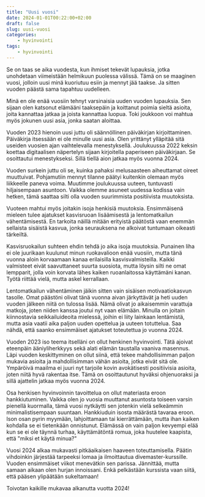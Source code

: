 ```yaml
---
title: "Uusi vuosi"
date: 2024-01-01T00:22:00+02:00
draft: false
slug: uusi-vuosi
categories:
    - hyvinvointi
tags:
    - hyvinvointi
---
```

Se on taas se aika vuodesta, kun ihmiset tekevät lupauksia, jotka unohdetaan viimeistään helmikuun puolessa välissä. Tämä on se maaginen vuosi, jolloin
uusi minä kuoriutuu esiin ja mennyt jää taakse. Ja sitten vuoden päästä sama tapahtuu uudelleen.

<!--more-->

Minä en ole enää vuosiin tehnyt varsinaisia uuden vuoden lupauksia. Sen sijaan olen katsonut elämääni taaksepäin ja koittanut poimia sieltä asioita, joita
kannattaa jatkaa ja joista kannattaa luopua. Toki joukkoon voi mahtua myös jokunen uusi asia, jonka saatan aloittaa.

Vuoden 2023 hienoin uusi juttu oli säännöllinen päiväkirjan kirjoittaminen. Päiväkirja itsessään ei ole minulle uusi asia. Olen yrittänyt ylläpitää sitä useiden vuosien ajan vaihtelevalla menestyksellä. Joulukuussa 2022 keksin koettaa digitaalisen näpertelyn sijaan kirjoitella paperiseen päiväkirjaan. Se osoittautui menestykseksi. Sillä tiellä aion jatkaa myös vuonna 2024.

Vuoden surkein juttu oli se, kuinka pahaksi melusaasteen aiheuttamat oireet muuttuivat. Pohjamutiin mennyt tilanne päätyi kuitenkin olemaan myös liikkeelle paneva voima. Muutimme joulukuussa uuteen, tuntuvasti hiljaisempaan asuntoon. Vaikka olemme asuneet uudessa kodissa vain hetken, tämä saattaa silti olla vuoden suurimmista positiivista muutoksista.

Vuoteen mahtui myös joitakin isoja henkisiä muutoksia. Ensimmäisenä mieleen tulee ajatukset kasvisruoan lisäämisestä ja lentomatkailun vähentämisestä. En tarkoita näillä mitään erityistä päätöstä vaan enemmän sellaista sisäistä kasvua, jonka seurauksena ne alkoivat tuntumaan oikeasti tärkeiltä.

Kasvisruokailun suhteen ehdin tehdä jo aika isoja muutoksia. Punainen liha ei ole juurikaan kuulunut minun ruokavalioon enää vuosiin, mutta tänä vuonna aloin korvaamaan kanaa erilaisilla kasvisvalmisteilla. Kaikki valmisteet eivät saavuttaneet suurta suosiota, mutta löysin silti ne omat lempparit, jolla voin korvata lähes kaiken ruoanlaitossa käyttämäni kanan. Työtä riittää vielä, mutta askel kerrallaan.

Lentomatkailun vähentäminen jäikin sitten vain sisäisen motivaatiokasvun tasolle. Omat päästöni olivat tänä vuonna aivan järkyttävät ja heti uuden vuoden jälkeen niitä on tulossa lisää. Nämä olivat jo aikaisemmin varattuja matkoja, joten niiden kanssa joutui nyt vaan elämään. Minulla on joitain kiinnostavia seikkailuideoita mielessä, joihin ei liity lainkaan lentämistä, mutta asia vaatii aika paljon uuden opettelua ja uuteen totuttelua. Saa nähdä, että saanko ensimmäiset ajatukset toteutettua jo vuonna 2024.

Vuoden 2023 iso teema itselläni on ollut henkinen hyvinvointi. Tätä ajoivat eteenpäin ääniyliherkkyys sekä alati  elämän taustalla vaaniva masennus. Läpi vuoden keskittyminen on ollut siinä, että tekee mahdollisimman paljon mukavia asioita ja mahdollisimman vähän asioita, jotka eivät sitä ole. Ympäröivä maailma ei juuri nyt tarjoile kovin avokätisesti positiivisia asioita, joten niitä hyvä rakentaa itse. Tämä on osoittautunut hyväksi ohjenuoraksi ja sillä ajattelin jatkaa myös vuonna 2024.

Osa henkisen hyvinvoinnin tavoittelua on ollut materiasta eroon hankkiutuminen. Vaikka olen jo vuosia muuttanut asuntosta toiseen varsin pienellä kuormalla, tämä vuosi nytkäytti sen jotenkin vielä selkeämmin minimalistisempaan suuntaan. Hankkiuduin isosta määrästä tavaraa eroon. Ison osan pyrin myymään, lahjoittamaan tai kierrättämään, mutta ihan kaiken kohdalla se ei tietenkään onnistunut. Elämässä on vain paljon kevyempi elää kun se ei ole täynnä turhaa, käyttämätöntä romua, joka huutelee kaapista, että "miksi et käytä minua?"

Vuosi 2024 alkaa mukavasti pitkäaikaisen haaveen toteuttamisella. Päätin vihdoinkin järjestää tarpeeksi lomaa ja ilmoittautua divemaster-kurssille. Vuoden ensimmäiset viikot menevätkin sen parissa. Jännittää, mutta samaan aikaan olen hurjan innoissani. Enkä pelkästään kurssista vaan siitä, että pääsen ylipäätään sukeltamaan!

Toivotan kaikille mukavaa alkanutta vuotta 2024!